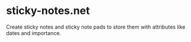 # sticky-notes.net
Create sticky notes and sticky note pads to store them with attributes like dates and importance.
